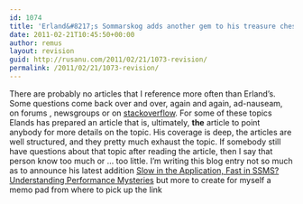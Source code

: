 ```yaml
---
id: 1074
title: 'Erland&#8217;s Sommarskog adds another gem to his treasure chest'
date: 2011-02-21T10:45:50+00:00
author: remus
layout: revision
guid: http://rusanu.com/2011/02/21/1073-revision/
permalink: /2011/02/21/1073-revision/
---
```

There are probably no articles that I reference more often than Erland&#8217;s. Some questions come back over and over, again and again, ad-nauseam, on forums , newsgroups or on [stackoverflow](stackoverflow.com). For some of these topics Elands has prepared an article that is, ultimately, **the** article to point anybody for more details on the topic. His coverage is deep, the articles are well structured, and they pretty much exhaust the topic. If somebody still have questions about that topic after reading the article, then I say that person know too much or &#8230; too little. I&#8217;m writing this blog entry not so much as to announce his latest addition <a href="http://www.sommarskog.se/query-plan-mysteries.html" target="_blank">Slow in the Application, Fast in SSMS? Understanding Performance Mysteries</a> but more to create for myself a memo pad from where to pick up the link